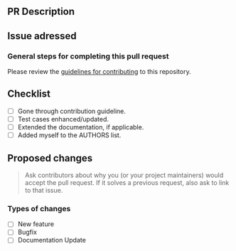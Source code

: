 

## PR Description
> 

## Issue adressed
> 

### General steps for completing this pull request
Please review the [guidelines for contributing](CONTRIBUTING.md) to this repository.


## Checklist

- [ ] Gone through contribution guideline. 
- [ ] Test cases enhanced/updated.
- [ ] Extended the documentation, if applicable.
- [ ] Added myself to the AUTHORS list.

## Proposed changes

> Ask contributors about why you (or your project maintainers) would accept the pull request. If it solves a previous request, also ask to link to that issue.

### Types of changes

- [ ] New feature
- [ ] Bugfix
- [ ] Documentation Update